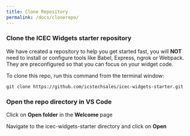 ```yaml
---
title: Clone Repository
permalink: /docs/clonerepo/
---
```


### Clone the ICEC Widgets starter repository
We have created a repository to help you get started fast, you will **NOT** need to install or configure tools like Babel, Express, ngrok or Webpack.  They are preconfigured so that you can focus on your widget code.

To clone this repo, run this command from the terminal window:
```
git clone https://github.com/icstechsales/icec-widgets-starter.git
```


### Open the repo directory in VS Code
Click on **Open folder** in the **Welcome** page 

Navigate to the icec-widgets-starter directory and click on **Open**